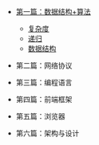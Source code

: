 - [第一篇：数据结构+算法](data-structure-&-algorithm/README.md)

    - [复杂度](data-structure-&-algorithm/complexity.md)
    - [递归](data-structure-&-algorithm/recursive.md)
    - [数据结构](data-structure-&-algorithm/data-structure.md)

- 第二篇：网络协议

- 第三篇：编程语言

- 第四篇：前端框架

- 第五篇：浏览器

- 第六篇：架构与设计